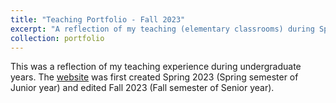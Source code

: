 ```yaml
---
title: "Teaching Portfolio - Fall 2023"
excerpt: "A reflection of my teaching (elementary classrooms) during Spring 2023 and Fall 2023"
collection: portfolio
---
```


This was a reflection of my teaching experience during undergraduate years. The [website](https://yukunxu.wixsite.com/educ3216-3270) was first created Spring 2023 (Spring semester of Junior year) and edited Fall 2023 (Fall semester of Senior year). 